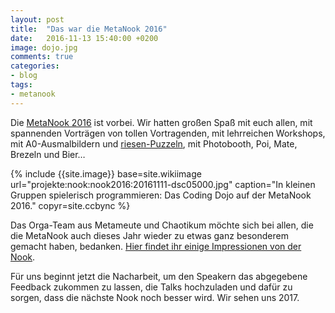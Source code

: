 ```yaml
---
layout: post
title:  "Das war die MetaNook 2016"
date:   2016-11-13 15:40:00 +0200
image: dojo.jpg
comments: true
categories:
- blog
tags:
- metanook
---
```

Die [MetaNook 2016](http://metameute.de/nook2016/) ist vorbei. Wir hatten großen Spaß mit euch allen, mit spannenden Vorträgen von tollen Vortragenden, mit lehrreichen Workshops, mit A0-Ausmalbildern und [riesen-Puzzeln](http://www.studentenpack.de/index.php/2015/07/das-groesste-puzzle-der-welt/), mit Photobooth, Poi, Mate, Brezeln und Bier…
<!--more-->
{% include {{site.image}} base=site.wikiimage url="projekte:nook:nook2016:20161111-dsc05000.jpg" caption="In kleinen Gruppen spielerisch programmieren: Das Coding Dojo auf der MetaNook 2016." copyr=site.ccbync %}

Das Orga-Team aus Metameute und Chaotikum möchte sich bei allen, die die MetaNook auch dieses Jahr wieder zu etwas ganz besonderem gemacht haben, bedanken. [Hier findet ihr einige Impressionen von der Nook](https://chaotikum.org/projekte:metanook:nook2016:impressionen).

Für uns beginnt jetzt die Nacharbeit, um den Speakern das abgegebene Feedback zukommen zu lassen, die Talks hochzuladen und dafür zu sorgen, dass die nächste Nook noch besser wird. Wir sehen uns 2017.
